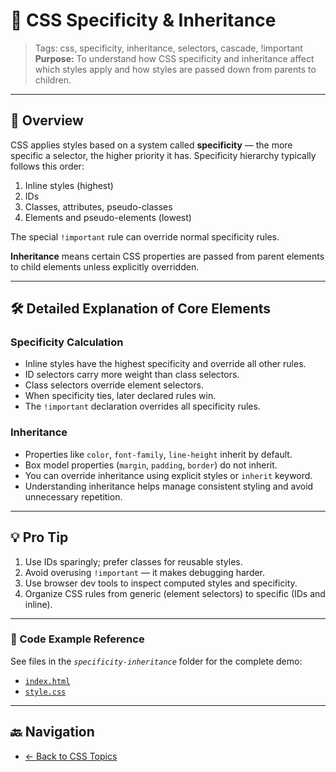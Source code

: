 # 🎨 CSS Specificity & Inheritance

> Tags: css, specificity, inheritance, selectors, cascade, !important  
> **Purpose:** To understand how CSS specificity and inheritance affect which styles apply and how styles are passed down from parents to children.

---

## 📖 Overview

CSS applies styles based on a system called **specificity** — the more specific a selector, the higher priority it has. Specificity hierarchy typically follows this order:

1. Inline styles (highest)
2. IDs
3. Classes, attributes, pseudo-classes
4. Elements and pseudo-elements (lowest)

The special `!important` rule can override normal specificity rules.

**Inheritance** means certain CSS properties are passed from parent elements to child elements unless explicitly overridden.

---

## 🛠️ Detailed Explanation of Core Elements

### Specificity Calculation

- Inline styles have the highest specificity and override all other rules.
- ID selectors carry more weight than class selectors.
- Class selectors override element selectors.
- When specificity ties, later declared rules win.
- The `!important` declaration overrides all specificity rules.

### Inheritance

- Properties like `color`, `font-family`, `line-height` inherit by default.
- Box model properties (`margin`, `padding`, `border`) do not inherit.
- You can override inheritance using explicit styles or `inherit` keyword.
- Understanding inheritance helps manage consistent styling and avoid unnecessary repetition.

---

## 💡 Pro Tip

1. Use IDs sparingly; prefer classes for reusable styles.  
2. Avoid overusing `!important` — it makes debugging harder.  
3. Use browser dev tools to inspect computed styles and specificity.  
4. Organize CSS rules from generic (element selectors) to specific (IDs and inline).

---

### 🧪 Code Example Reference

See files in the _`specificity-inheritance`_ folder for the complete demo:

- [`index.html`](index.html)  
- [`style.css`](style.css)  

---

## 🔙 Navigation

- [← Back to CSS Topics](../README.md)

